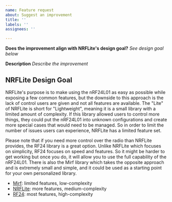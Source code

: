 ```yaml
---
name: Feature request
about: Suggest an improvement
title: ''
labels: ''
assignees: ''

---
```


**Does the improvement align with NRFLite's design goal?**
_See design goal below_

**Description**
_Describe the improvement_

## NRFLite Design Goal
NRFLite's purpose is to make using the nRF24L01 as easy as possible while exposing a few common features, but the downside to this approach is the lack of control users are given and not all features are available. The "Lite" of NRFLite is short for "Lightweight", meaning it is a small library with a limited amount of complexity. If this library allowed users to control more things, they could put the nRF24L01 into unknown configurations and create more special cases that would need to be managed. So in order to limit the number of issues users can experience, NRFLite has a limited feature set.

Please note that if you need more control over the radio than NRFLite provides, the RF24 library is a great option. Unlike NRFLite which focuses on simplicity, RF24 focuses on speed and features. So it might be harder to get working but once you do, it will allow you to use the full capability of the nRF24L01. There is also the Mirf library which takes the opposite approach and is extremely small and simple, and it could be used as a starting point for your own personalized library.

- [Mirf](https://github.com/mberntsen/arduino/tree/master/libraries/Mirf): limited features, low-complexity
- [NRFLite](https://github.com/dparson55/NRFLite): more features, medium-complexity
- [RF24](https://github.com/nRF24/RF24): most features, high-complexity
